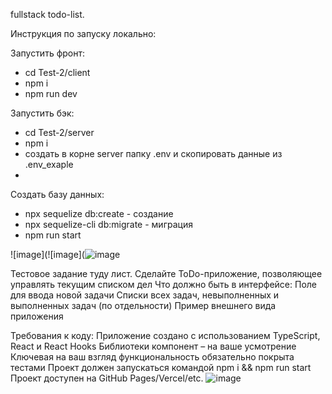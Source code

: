 fullstack todo-list.

Инструкция по запуску локально:


Запустить фронт:
 - cd Test-2/client
 - npm i
 - npm run dev

Запустить бэк: 
 - cd Test-2/server
 - npm i
 - создать в корне server папку .env и скопировать данные из .env_exaple
 - 
 Создать базу данных:
  - npx sequelize db:create - создание
  - npx sequelize-cli db:migrate - миграция
 - npm run start

![image](![image](![image](https://github.com/user-attachments/assets/76420a93-16ac-45d9-a4ae-92c15776607a)





Тестовое задание туду лист.
Сделайте ToDo-приложение, позволяющее управлять текущим списком дел
Что должно быть в интерфейсе:
Поле для ввода новой задачи
Списки всех задач, невыполненных и выполненных задач (по отдельности)
Пример внешнего вида приложения
 
Требования к коду:
Приложение создано с использованием TypeScript, React и React Hooks
Библиотеки компонент – на ваше усмотрение
Ключевая на ваш взгляд функциональность обязательно покрыта тестами
Проект должен запускаться командой npm i && npm run start
Проект доступен на GitHub Pages/Vercel/etc.
![image](https://github.com/user-attachments/assets/6241a555-b791-494a-b957-f8f1fe32b79e)
